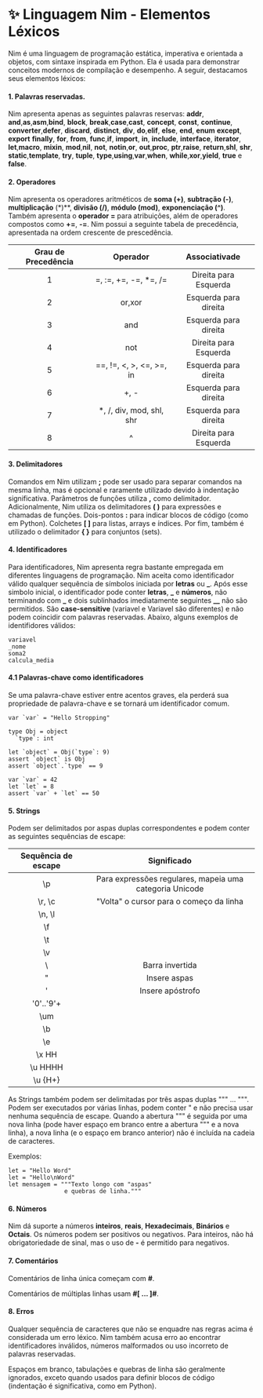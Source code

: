 # ✨ Linguagem Nim - Elementos Léxicos

Nim é uma linguagem de programação estática, imperativa e orientada a objetos, com sintaxe inspirada em Python. Ela é usada para demonstrar conceitos modernos de compilação e desempenho. A seguir, destacamos seus elementos léxicos:

#### 1. Palavras reservadas.

Nim apresenta apenas as seguintes palavras reservas: 
**addr**, **and**,**as**,**asm**,**bind**, **block**, **break**,**case**,**cast**, **concept**,  **const**, **continue**, **converter**,**defer**, **discard**, **distinct**, **div**, **do**,**elif**, **else**, **end**, **enum** **except**, **export**
**finally**, **for**, **from**, **func**,**if**, **import**, **in**, **include**, **interface**, **iterator**,
**let**,**macro**, **mixin**, **mod**,**nil**, **not**, **notin**,**or**, **out**,**proc**, **ptr**,**raise**, **return**,**shl**, **shr**, **static**,**template**, **try**, **tuple**, **type**,**using**,**var**,**when**, **while**,**xor**,**yield**, **true** e **false**.   

#### 2. Operadores

Nim apresenta os operadores aritméticos de **soma (+)**, **subtração (-)**, **multiplicação**  (*)**, **divisão (/)**, **módulo (mod)**, **exponenciação (^)**. Também apresenta o **operador =** para atribuições, além de operadores compostos como **+=**, **-=**. Nim possui a seguinte tabela de precedência, apresentada na ordem crescente de prescedência.

| Grau de Precedência | 	  Operador               |     Associativade     |
|:-------------------:|:----------------------------:|:---------------------:|
|          1          |     =, :=, +=, -=, *=, /=    | Direita para Esquerda |
|          2          |   	   or,xor                | Esquerda para direita |
|          3          |     	    and              | Esquerda para direita |
|          4          |             not              | Direita para Esquerda |
|          5          |    ==, !=, <, >, <=, >=, in  | Esquerda para direita |
|          6          |             +, -             | Esquerda para direita |
|          7          |    *, /, div, mod, shl, shr  | Esquerda para direita |
|          8          |              ^    	         | Direita para Esquerda |


#### 3. Delimitadores
Comandos em Nim utilizam **;** pode ser usado para separar comandos na mesma linha, mas é opcional e raramente utilizado devido à indentação significativa. Parâmetros de funções utiliza **,** como delimitador. Adicionalmente, Nim utiliza os delimitadores **( )** para expressões e chamadas de funções. Dois-pontos **:** para indicar blocos de código (como em Python). Colchetes **[ ]** para listas, arrays e índices. Por fim, também é utilizado o delimitador **{ }** para conjuntos (sets).

#### 4. Identificadores

Para identificadores, Nim apresenta regra bastante empregada em diferentes linguagens de programação. Nim aceita como identificador válido qualquer sequência de símbolos iniciada por **letras** ou **_**. Após esse simbolo inicial, o identificador pode conter **letras**, **_** e **números**, não terminando com **_** e dois sublinhados imediatamente seguintes **__** não são permitidos. São **case-sensitive** (variavel e Variavel são diferentes) e não podem coincidir com palavras reservadas. Abaixo, alguns exemplos de identifidores válidos:

```
variavel
_nome
soma2
calcula_media
```
#### 4.1 Palavras-chave como identificadores

Se uma palavra-chave estiver entre acentos graves, ela perderá sua propriedade de palavra-chave e se tornará um identificador comum.

```
var `var` = "Hello Stropping"
```
```
type Obj = object
  `type`: int

let `object` = Obj(`type`: 9)
assert `object` is Obj
assert `object`.`type` == 9

var `var` = 42
let `let` = 8
assert `var` + `let` == 50
```

#### 5. Strings

Podem ser delimitados por aspas duplas correspondentes e podem conter as seguintes sequências de escape:

| Sequência de escape | 	  Significado                                    |
|:-------------------:|:----------------------------------------------------:|
|    \p         | Para expressões regulares, mapeia uma categoria Unicode    |
|    \r, \c     | "Volta" o cursor para o começo da linha                    |
|    \n, \l     |     	    |
|    \f         |             |
|    \t         |   |
|    \v         |            |
|    \\         | Barra invertida   |
|    \"         | Insere aspas             |
|    \'         | Insere apóstrofo              |
|    \'0'..'9'+ |               |
|    \um        |               |
|    \b         |               |
|    \e         |               |
|    \x HH      |               |
|    \u HHHH    |               |
|    \u {H+}    |               |


As Strings também podem ser delimitadas por três aspas duplas """ ... """. Podem ser executados por várias linhas, podem conter " e não precisa usar nenhuma sequência de escape. Quando a abertura """ é seguida por uma nova linha (pode haver espaço em branco entre a abertura """ e a nova linha), a nova linha (e o espaço em branco anterior) não é incluída na cadeia de caracteres. 

Exemplos: 
```
let = "Hello Word"
let = "Hello\nWord"
let mensagem = """Texto longo com "aspas" 
                e quebras de linha."""
```


#### 6. Números

Nim dá suporte a números **inteiros**, **reais**, **Hexadecimais**, **Binários** e **Octais**. Os números podem ser positivos ou negativos. Para inteiros, não há obrigatoriedade de sinal, mas o uso de **-** é permitido para negativos.

#### 7. Comentários
Comentários de linha única começam com **#**.

Comentários de múltiplas linhas usam **#[ ... ]#**.

#### 8. Erros
Qualquer sequência de caracteres que não se enquadre nas regras acima é considerada um erro léxico.
Nim também acusa erro ao encontrar identificadores inválidos, números malformados ou uso incorreto de palavras reservadas. 

Espaços em branco, tabulações e quebras de linha são geralmente ignorados, exceto quando usados para definir blocos de código (indentação é significativa, como em Python).